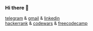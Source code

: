 ### Hi there 👋

[telegram](https://t.me/lieandlow) &
[gmail](mailto:ea.musaev@gmail.com) &
[linkedin](https://www.linkedin.com/in/lnmsv)<br />
[hackerrank](https://www.hackerrank.com/ea_musaev) &
[codewars](https://www.codewars.com/users/lnmsv) &
[freecodecamp](https://www.freecodecamp.org/lnmsv)

<!--
**lnmsv/lnmsv** is a ✨ _special_ ✨ repository because its `README.md` (this file) appears on your GitHub profile.

Here are some ideas to get you started:

- 🔭 I’m currently working on ...
- 🌱 I’m currently learning ...
- 👯 I’m looking to collaborate on ...
- 🤔 I’m looking for help with ...
- 💬 Ask me about ...
- 📫 How to reach me: ...
- 😄 Pronouns: ...
- ⚡ Fun fact: ...
-->
